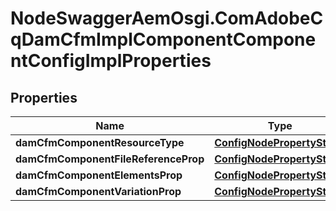 # NodeSwaggerAemOsgi.ComAdobeCqDamCfmImplComponentComponentConfigImplProperties

## Properties
Name | Type | Description | Notes
------------ | ------------- | ------------- | -------------
**damCfmComponentResourceType** | [**ConfigNodePropertyString**](ConfigNodePropertyString.md) |  | [optional] 
**damCfmComponentFileReferenceProp** | [**ConfigNodePropertyString**](ConfigNodePropertyString.md) |  | [optional] 
**damCfmComponentElementsProp** | [**ConfigNodePropertyString**](ConfigNodePropertyString.md) |  | [optional] 
**damCfmComponentVariationProp** | [**ConfigNodePropertyString**](ConfigNodePropertyString.md) |  | [optional] 


